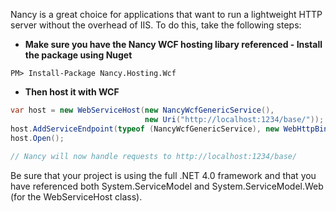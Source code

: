 Nancy is a great choice for applications that want to run a lightweight HTTP server without the overhead of IIS. To do this, take the following steps: 

* **Make sure you have the Nancy WCF hosting libary referenced - Install the package using Nuget**
```
PM> Install-Package Nancy.Hosting.Wcf
```

* **Then host it with WCF**

```c#
var host = new WebServiceHost(new NancyWcfGenericService(),
                              new Uri("http://localhost:1234/base/"));
host.AddServiceEndpoint(typeof (NancyWcfGenericService), new WebHttpBinding(), "");
host.Open();
            
// Nancy will now handle requests to http://localhost:1234/base/
```

Be sure that your project is using the full .NET 4.0 framework and that you have referenced both System.ServiceModel and System.ServiceModel.Web (for the WebServiceHost class).